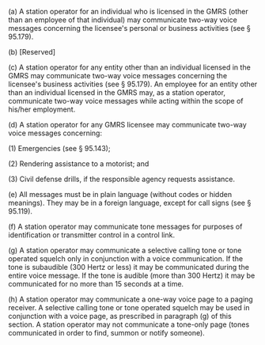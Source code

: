 (a) A station operator for an individual who is licensed in the GMRS (other than an employee of that individual) may communicate two-way voice messages concerning the licensee's personal or business activities (see § 95.179).

(b) [Reserved]

(c) A station operator for any entity other than an individual licensed in the GMRS may communicate two-way voice messages concerning the licensee's business activities (see § 95.179). An employee for an entity other than an individual licensed in the GMRS may, as a station operator, communicate two-way voice messages while acting within the scope of his/her employment.

(d) A station operator for any GMRS licensee may communicate two-way voice messages concerning:

(1) Emergencies (see § 95.143);

(2) Rendering assistance to a motorist; and

(3) Civil defense drills, if the responsible agency requests assistance.

(e) All messages must be in plain language (without codes or hidden meanings). They may be in a foreign language, except for call signs (see § 95.119).

(f) A station operator may communicate tone messages for purposes of identification or transmitter control in a control link.

(g) A station operator may communicate a selective calling tone or tone operated squelch only in conjunction with a voice communication. If the tone is subaudible (300 Hertz or less) it may be communicated during the entire voice message. If the tone is audible (more than 300 Hertz) it may be communicated for no more than 15 seconds at a time.

(h) A station operator may communicate a one-way voice page to a paging receiver. A selective calling tone or tone operated squelch may be used in conjunction with a voice page, as prescribed in paragraph (g) of this section. A station operator may not communicate a tone-only page (tones communicated in order to find, summon or notify someone).

